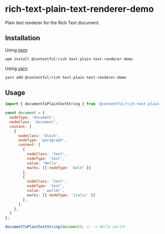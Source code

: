 # rich-text-plain-text-renderer-demo
Plain text renderer for the Rich Text document.

## Installation
Using [npm](http://npmjs.org/):

```javascript
npm install @contentful/rich-text-plain-text-renderer-demo
```

Using [yarn](https://yarnpkg.com/):
```javascript
yarn add @contentful/rich-text-plain-text-renderer-demo
```

## Usage

```javascript
import { documentToPlainTextString } from '@contentful/rich-text-plain-text-renderer-demo';

const document = {
  nodeType: 'document',
  nodeClass: 'document',
  content: [
    {
      nodeClass: 'block',
      nodeType: 'paragraph',
      content: [
        {
          nodeClass: 'text',
          nodeType: 'text',
          value: 'Hello',
          marks: [{ nodeType: 'bold' }]
        },
        {
          nodeClass: 'text',
          nodeType: 'text',
          value: ' world!',
          marks: [{ nodeType: 'italic' }]
        },
      ],
    },
  ]
};

documentToPlainTextString(document); // -> Hello world!
```
